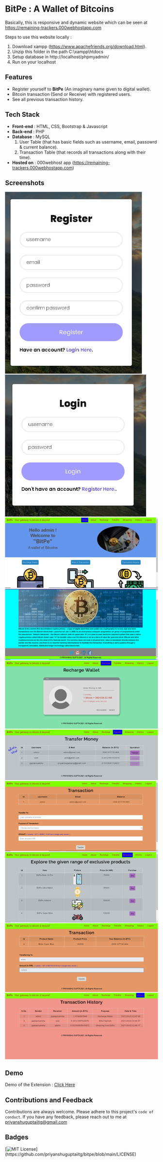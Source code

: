# BitPe : A Wallet of Bitcoins

Basically, this is responsive and dynamic website which can be seen at https://remaining-trackers.000webhostapp.com

Steps to use this website locally :

1. Download xampp (https://www.apachefriends.org/download.html).
2. Unzip this folder in the path C:\xampp\htdocs
3. Setup database in http://localhost/phpmyadmin/
4. Run on your localhost

## Features

- Register yourself to **BitPe** (An imaginary name given to digital wallet).
- Bitcoin transaction (Send or Receive) with registered users.
- See all previous transaction history.

## Tech Stack

- **Front-end** : HTML, CSS, Bootstrap & Javascript
- **Back-end** : PHP
- **Database** : MySQL
  1. User Table (that has basic fields such as username, email, passowrd & current balance).
  2. Transaction Table (that records all transactions along with their time).
- **Hosted on** : 000webhost app (https://remaining-trackers.000webhostapp.com)

## Screenshots

![App Screenshot](https://github.com/priyanshuguptaiitg/bitpe/blob/main/finalMedia/1.PNG)
![App Screenshot](https://github.com/priyanshuguptaiitg/bitpe/blob/main/finalMedia/2.PNG)
![App Screenshot](https://github.com/priyanshuguptaiitg/bitpe/blob/main/finalMedia/3.PNG)
![App Screenshot](https://github.com/priyanshuguptaiitg/bitpe/blob/main/finalMedia/4.PNG)
![App Screenshot](https://github.com/priyanshuguptaiitg/bitpe/blob/main/finalMedia/5.PNG)
![App Screenshot](https://github.com/priyanshuguptaiitg/bitpe/blob/main/finalMedia/6.PNG)
![App Screenshot](https://github.com/priyanshuguptaiitg/bitpe/blob/main/finalMedia/7.PNG)
![App Screenshot](https://github.com/priyanshuguptaiitg/bitpe/blob/main/finalMedia/8.PNG)
![App Screenshot](https://github.com/priyanshuguptaiitg/bitpe/blob/main/finalMedia/9.PNG)
![App Screenshot](https://github.com/priyanshuguptaiitg/bitpe/blob/main/finalMedia/10.PNG)

## Demo

Demo of the Extension : [Click Here](#)

## Contributions and Feedback

Contributions are always welcome. Please adhere to this project's `code of conduct`. If you have any feedback, please reach out to me at priyanshuguptaiitg@gmail.com

## Badges

[![MIT License](https://img.shields.io/apm/l/atomic-design-ui.svg?)](https://github.com/priyanshuguptaiitg/bitpe/blob/main/LICENSE)
